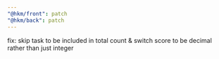 ```yaml
---
"@hkm/front": patch
"@hkm/back": patch
---
```


fix: skip task to be included in total count & switch score to be decimal rather than just integer
